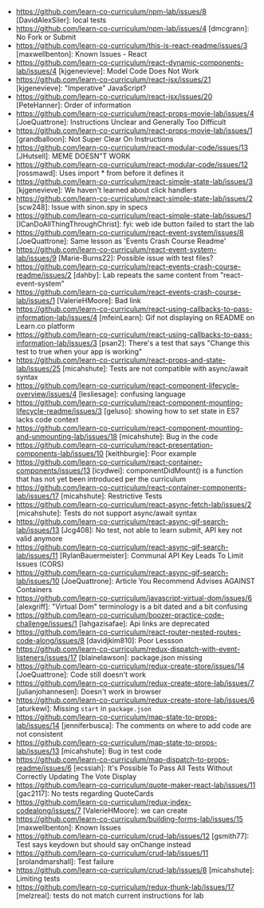 *
  https://github.com/learn-co-curriculum/npm-lab/issues/8 [DavidAlexSiler]: local tests
*
  https://github.com/learn-co-curriculum/npm-lab/issues/4 [dmcgrann]: No Fork or Submit
*
  https://github.com/learn-co-curriculum/this-is-react-readme/issues/3 [maxwellbenton]: Known Issues - React
*
  https://github.com/learn-co-curriculum/react-dynamic-components-lab/issues/4 [kjgenevieve]: Model Code Does Not Work
*
  https://github.com/learn-co-curriculum/react-jsx/issues/21 [kjgenevieve]: "Imperative" JavaScript?
*
  https://github.com/learn-co-curriculum/react-jsx/issues/20 [PeteHanner]: Order of information
*
  https://github.com/learn-co-curriculum/react-props-movie-lab/issues/4 [JoeQuattrone]: Instructions Unclear and Generally Too Difficult
*
  https://github.com/learn-co-curriculum/react-props-movie-lab/issues/1 [grandballoon]: Not Super Clear On Instructions
*
  https://github.com/learn-co-curriculum/react-modular-code/issues/13 [JHutsell]: MEME DOESN"T WORK
*
  https://github.com/learn-co-curriculum/react-modular-code/issues/12 [rossmawd]: Uses  import * from before it defines it
*
  https://github.com/learn-co-curriculum/react-simple-state-lab/issues/3 [kjgenevieve]: We haven't learned about click handlers
*
  https://github.com/learn-co-curriculum/react-simple-state-lab/issues/2 [scw248]: Issue with sinon.spy in specs
*
  https://github.com/learn-co-curriculum/react-simple-state-lab/issues/1 [ICanDoAllThingThroughChrist]: fyi: web ide button failed to start the lab
*
  https://github.com/learn-co-curriculum/react-event-system/issues/8 [JoeQuattrone]: Same lesson as 'Events Crash Course Readme'
*
  https://github.com/learn-co-curriculum/react-event-system-lab/issues/9 [Marie-Burns22]: Possible issue with test files?
*
  https://github.com/learn-co-curriculum/react-events-crash-course-readme/issues/2 [dahby]: Lab repeats the same content from "react-event-system"
*
  https://github.com/learn-co-curriculum/react-events-crash-course-lab/issues/1 [ValerieHMoore]: Bad link
*
  https://github.com/learn-co-curriculum/react-using-callbacks-to-pass-information-lab/issues/4 [mfeinLearn]: Gif not displaying on README on Learn.co platform
*
  https://github.com/learn-co-curriculum/react-using-callbacks-to-pass-information-lab/issues/3 [psan2]: There's a test that says "Change this test to true when your app is working"
*
  https://github.com/learn-co-curriculum/react-props-and-state-lab/issues/25 [micahshute]: Tests are not compatible with async/await syntax
*
  https://github.com/learn-co-curriculum/react-component-lifecycle-overview/issues/4 [lesliesage]: confusing language
*
  https://github.com/learn-co-curriculum/react-component-mounting-lifecycle-readme/issues/3 [geluso]: showing how to set state in ES7 lacks code context
*
  https://github.com/learn-co-curriculum/react-component-mounting-and-unmounting-lab/issues/18 [micahshute]: Bug in the code
*
  https://github.com/learn-co-curriculum/react-presentation-components-lab/issues/10 [keithburgie]: Poor example
*
  https://github.com/learn-co-curriculum/react-container-components/issues/13 [icydwei]: componentDidMount() is a function that has not yet been introduced per the curriculum
*
  https://github.com/learn-co-curriculum/react-container-components-lab/issues/17 [micahshute]: Restrictive Tests
*
  https://github.com/learn-co-curriculum/react-async-fetch-lab/issues/2 [micahshute]: Tests do not support async/await syntax
*
  https://github.com/learn-co-curriculum/react-async-gif-search-lab/issues/13 [Jcg408]: No test, not able to learn submit, API key not valid anymore
*
  https://github.com/learn-co-curriculum/react-async-gif-search-lab/issues/11 [RylanBauermeister]: Communal API Key Leads To Limit Issues (CORS)
*
  https://github.com/learn-co-curriculum/react-async-gif-search-lab/issues/10 [JoeQuattrone]: Article You Recommend Advises AGAINST Containers
*
  https://github.com/learn-co-curriculum/javascript-virtual-dom/issues/6 [alexgriff]: "Virtual Dom" terminology is a bit dated and a bit confusing
*
  https://github.com/learn-co-curriculum/boozer-practice-code-challenge/issues/1 [lahgazisafae]: Api links are deprecated
*
  https://github.com/learn-co-curriculum/react-router-nested-routes-code-along/issues/8 [davidjkim810]: Poor Lessson
*
  https://github.com/learn-co-curriculum/redux-dispatch-with-event-listeners/issues/17 [blainelawson]: package.json missing
*
  https://github.com/learn-co-curriculum/redux-create-store/issues/14 [JoeQuattrone]: Code still doesn't work
*
  https://github.com/learn-co-curriculum/redux-create-store-lab/issues/7 [julianjohannesen]: Doesn't work in browser
*
  https://github.com/learn-co-curriculum/redux-create-store-lab/issues/6 [aturkewi]: Missing `start` in `package.json`
*
  https://github.com/learn-co-curriculum/map-state-to-props-lab/issues/14 [jenniferbusca]: The comments on where to add code are not consistent
*
  https://github.com/learn-co-curriculum/map-state-to-props-lab/issues/13 [micahshute]: Bug in test code
*
  https://github.com/learn-co-curriculum/map-dispatch-to-props-readme/issues/6 [ecssiah]: It's Possible To Pass All Tests Without Correctly Updating The Vote Display
*
  https://github.com/learn-co-curriculum/quote-maker-react-lab/issues/11 [gac2117]: No tests regarding QuoteCards
*
  https://github.com/learn-co-curriculum/redux-index-codealong/issues/7 [ValerieHMoore]: we can create
*
  https://github.com/learn-co-curriculum/building-forms-lab/issues/15 [maxwellbenton]: Known Issues
*
  https://github.com/learn-co-curriculum/crud-lab/issues/12 [gsmith77]: Test says keydown but should say onChange instead
*
  https://github.com/learn-co-curriculum/crud-lab/issues/11 [srolandmarshall]: Test failure
*
  https://github.com/learn-co-curriculum/crud-lab/issues/8 [micahshute]: Limiting tests
*
  https://github.com/learn-co-curriculum/redux-thunk-lab/issues/17 [melzreal]: tests do not match current instructions for lab
